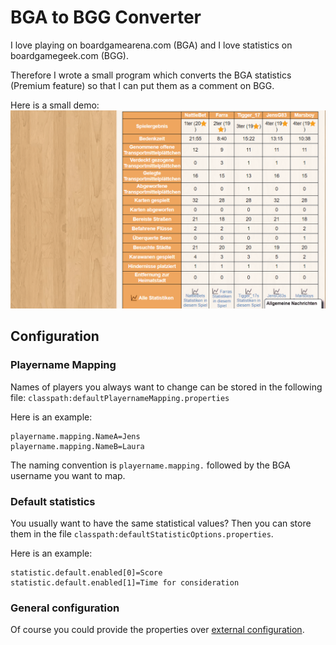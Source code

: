 # BGA to BGG Converter
I love playing on boardgamearena.com (BGA) and I love statistics on boardgamegeek.com (BGG).

Therefore I wrote a small program which converts the BGA statistics (Premium feature) so that I can put them as a comment on BGG.

Here is a small demo:
![](doc/intro.gif)


## Configuration
### Playername Mapping
Names of players you always want to change can be stored in the following file: `classpath:defaultPlayernameMapping.properties`


Here is an example:
```
playername.mapping.NameA=Jens
playername.mapping.NameB=Laura
```

The naming convention is `playername.mapping.` followed by the BGA username you want to map.


### Default statistics
You usually want to have the same statistical values? Then you can store them in the file `classpath:defaultStatisticOptions.properties`.

Here is an example:
```
statistic.default.enabled[0]=Score
statistic.default.enabled[1]=Time for consideration
```



### General configuration
Of course you could provide the properties over [external configuration](https://docs.spring.io/spring-boot/docs/current/reference/html/spring-boot-features.html#boot-features-external-config).